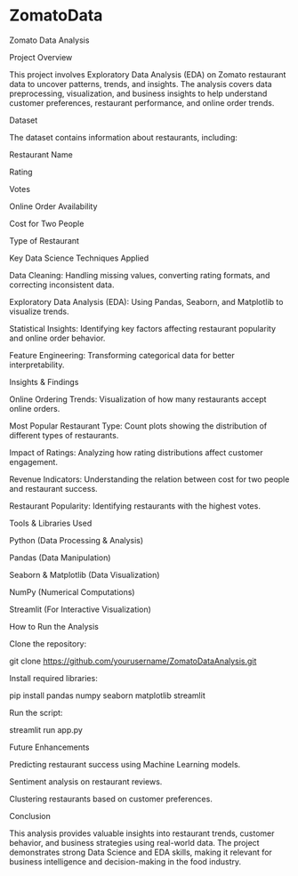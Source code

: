 # ZomatoData
Zomato Data Analysis

Project Overview

This project involves Exploratory Data Analysis (EDA) on Zomato restaurant data to uncover patterns, trends, and insights. The analysis covers data preprocessing, visualization, and business insights to help understand customer preferences, restaurant performance, and online order trends.

Dataset

The dataset contains information about restaurants, including:

Restaurant Name

Rating

Votes

Online Order Availability

Cost for Two People

Type of Restaurant

Key Data Science Techniques Applied

Data Cleaning: Handling missing values, converting rating formats, and correcting inconsistent data.

Exploratory Data Analysis (EDA): Using Pandas, Seaborn, and Matplotlib to visualize trends.

Statistical Insights: Identifying key factors affecting restaurant popularity and online order behavior.

Feature Engineering: Transforming categorical data for better interpretability.

Insights & Findings

Online Ordering Trends: Visualization of how many restaurants accept online orders.

Most Popular Restaurant Type: Count plots showing the distribution of different types of restaurants.

Impact of Ratings: Analyzing how rating distributions affect customer engagement.

Revenue Indicators: Understanding the relation between cost for two people and restaurant success.

Restaurant Popularity: Identifying restaurants with the highest votes.

Tools & Libraries Used

Python (Data Processing & Analysis)

Pandas (Data Manipulation)

Seaborn & Matplotlib (Data Visualization)

NumPy (Numerical Computations)

Streamlit (For Interactive Visualization)

How to Run the Analysis

Clone the repository:

git clone https://github.com/yourusername/ZomatoDataAnalysis.git

Install required libraries:

pip install pandas numpy seaborn matplotlib streamlit

Run the script:

streamlit run app.py

Future Enhancements

Predicting restaurant success using Machine Learning models.

Sentiment analysis on restaurant reviews.

Clustering restaurants based on customer preferences.

Conclusion

This analysis provides valuable insights into restaurant trends, customer behavior, and business strategies using real-world data. The project demonstrates strong Data Science and EDA skills, making it relevant for business intelligence and decision-making in the food industry.



